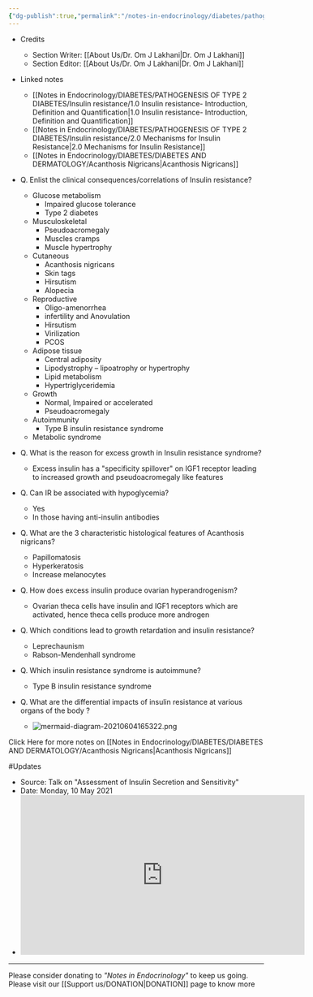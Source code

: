 ```yaml
---
{"dg-publish":true,"permalink":"/notes-in-endocrinology/diabetes/pathogenesis-of-type-2-diabetes/insulin-resistance/3-0-clinical-features-of-insulin-resistance/"}
---
```


- Credits
    - Section Writer: [[About Us/Dr. Om J Lakhani\|Dr. Om J Lakhani]]
    - Section Editor: [[About Us/Dr. Om J Lakhani\|Dr. Om J Lakhani]]


- Linked notes
	- [[Notes in Endocrinology/DIABETES/PATHOGENESIS OF TYPE 2 DIABETES/Insulin resistance/1.0 Insulin resistance- Introduction, Definition and Quantification\|1.0 Insulin resistance- Introduction, Definition and Quantification]]
	- [[Notes in Endocrinology/DIABETES/PATHOGENESIS OF TYPE 2 DIABETES/Insulin resistance/2.0 Mechanisms for Insulin Resistance\|2.0 Mechanisms for Insulin Resistance]]
	- [[Notes in Endocrinology/DIABETES/DIABETES AND DERMATOLOGY/Acanthosis Nigricans\|Acanthosis Nigricans]]

- Q. Enlist the clinical consequences/correlations of Insulin resistance? 
    - Glucose metabolism
        - Impaired glucose tolerance 
        - Type 2 diabetes 
    - Musculoskeletal 
        - Pseudoacromegaly
        - Muscles cramps
        - Muscle hypertrophy 
    - Cutaneous 
        - Acanthosis nigricans
        - Skin tags
        - Hirsutism 
        - Alopecia 
    - Reproductive
        - Oligo-amenorrhea
        - infertility and Anovulation 
        - Hirsutism 
        - Virilization 
        - PCOS 
    - Adipose tissue
        - Central adiposity
        - Lipodystrophy – lipoatrophy or hypertrophy 
        - Lipid metabolism 
        - Hypertriglyceridemia 
    - Growth 
        - Normal, Impaired or accelerated 
        - Pseudoacromegaly 
    - Autoimmunity 
        - Type B insulin resistance syndrome 
    - Metabolic syndrome 


- Q. What is the reason for excess growth in Insulin resistance syndrome? 
    - Excess insulin has a "specificity spillover" on IGF1 receptor leading to increased growth and pseudoacromegaly like features


- Q. Can IR be associated with hypoglycemia? 
    - Yes
    - In those having anti-insulin antibodies 


- Q. What are the 3 characteristic histological features of Acanthosis nigricans? 
    - Papillomatosis
    - Hyperkeratosis
    - Increase melanocytes 


- Q. How does excess insulin produce ovarian hyperandrogenism? 
    - Ovarian theca cells have insulin and IGF1 receptors which are activated, hence theca cells produce more androgen 


- Q. Which conditions lead to growth retardation and insulin resistance? 
    - Leprechaunism
    - Rabson-Mendenhall syndrome 


- Q. Which insulin resistance syndrome is autoimmune? 
    - Type B insulin resistance syndrome 

-   Q. What are the differential impacts of insulin resistance at various organs of the body ?
	- ![mermaid-diagram-20210604165322.png](/img/user/attachments/mermaid-diagram-20210604165322.png)
   
   
   
Click Here for more notes on [[Notes in Endocrinology/DIABETES/DIABETES AND DERMATOLOGY/Acanthosis Nigricans\|Acanthosis Nigricans]]

#Updates 
-	Source: Talk on  "Assessment of Insulin Secretion and Sensitivity"
-	Date: Monday, 10 May 2021
-	<iframe width="560" height="315" src="https://www.youtube.com/embed/j9WGTzh9CFU" title="YouTube video player" frameborder="0" allow="accelerometer; autoplay; clipboard-write; encrypted-media; gyroscope; picture-in-picture" allowfullscreen></iframe>

----

Please consider donating to *"Notes in Endocrinology"* to keep us going. Please visit our [[Support us/DONATION\|DONATION]] page to know more
